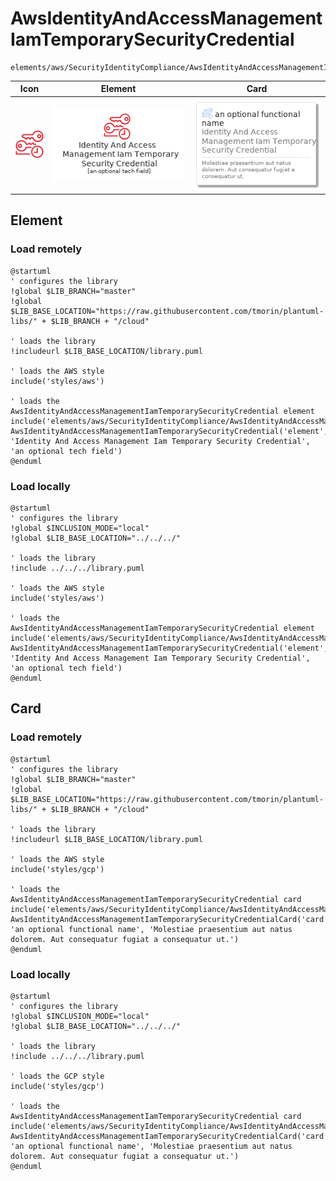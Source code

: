 # AwsIdentityAndAccessManagementIamTemporarySecurityCredential
```text
elements/aws/SecurityIdentityCompliance/AwsIdentityAndAccessManagementIamTemporarySecurityCredential
```
| Icon | Element | Card |
| :-: | :-: | --- |
| ![AwsIdentityAndAccessManagementIamTemporarySecurityCredential icon](../../../icons/aws/SecurityIdentityCompliance/AwsIdentityAndAccessManagementIamTemporarySecurityCredential.png) | ![AwsIdentityAndAccessManagementIamTemporarySecurityCredential element](AwsIdentityAndAccessManagementIamTemporarySecurityCredential.element.png) | ![AwsIdentityAndAccessManagementIamTemporarySecurityCredential card](AwsIdentityAndAccessManagementIamTemporarySecurityCredential.card.png) |
## Element
### Load remotely
```plantuml
@startuml
' configures the library
!global $LIB_BRANCH="master"
!global $LIB_BASE_LOCATION="https://raw.githubusercontent.com/tmorin/plantuml-libs/" + $LIB_BRANCH + "/cloud"

' loads the library
!includeurl $LIB_BASE_LOCATION/library.puml

' loads the AWS style
include('styles/aws')

' loads the AwsIdentityAndAccessManagementIamTemporarySecurityCredential element
include('elements/aws/SecurityIdentityCompliance/AwsIdentityAndAccessManagementIamTemporarySecurityCredential')
AwsIdentityAndAccessManagementIamTemporarySecurityCredential('element', 'Identity And Access Management Iam Temporary Security Credential', 'an optional tech field')
@enduml
```
### Load locally
```plantuml
@startuml
' configures the library
!global $INCLUSION_MODE="local"
!global $LIB_BASE_LOCATION="../../../"

' loads the library
!include ../../../library.puml

' loads the AWS style
include('styles/aws')

' loads the AwsIdentityAndAccessManagementIamTemporarySecurityCredential element
include('elements/aws/SecurityIdentityCompliance/AwsIdentityAndAccessManagementIamTemporarySecurityCredential')
AwsIdentityAndAccessManagementIamTemporarySecurityCredential('element', 'Identity And Access Management Iam Temporary Security Credential', 'an optional tech field')
@enduml
```
## Card
### Load remotely
```plantuml
@startuml
' configures the library
!global $LIB_BRANCH="master"
!global $LIB_BASE_LOCATION="https://raw.githubusercontent.com/tmorin/plantuml-libs/" + $LIB_BRANCH + "/cloud"

' loads the library
!includeurl $LIB_BASE_LOCATION/library.puml

' loads the AWS style
include('styles/gcp')

' loads the AwsIdentityAndAccessManagementIamTemporarySecurityCredential card
include('elements/aws/SecurityIdentityCompliance/AwsIdentityAndAccessManagementIamTemporarySecurityCredential')
AwsIdentityAndAccessManagementIamTemporarySecurityCredentialCard('card', 'an optional functional name', 'Molestiae praesentium aut natus dolorem. Aut consequatur fugiat a consequatur ut.')
@enduml
```
### Load locally
```plantuml
@startuml
' configures the library
!global $INCLUSION_MODE="local"
!global $LIB_BASE_LOCATION="../../../"

' loads the library
!include ../../../library.puml

' loads the GCP style
include('styles/gcp')

' loads the AwsIdentityAndAccessManagementIamTemporarySecurityCredential card
include('elements/aws/SecurityIdentityCompliance/AwsIdentityAndAccessManagementIamTemporarySecurityCredential')
AwsIdentityAndAccessManagementIamTemporarySecurityCredentialCard('card', 'an optional functional name', 'Molestiae praesentium aut natus dolorem. Aut consequatur fugiat a consequatur ut.')
@enduml
```
